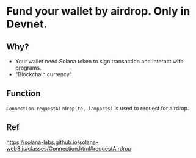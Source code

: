 # Fund your wallet by airdrop. Only in Devnet.

## Why?

- Your wallet need Solana token to sign transaction and interact with programs.
- "Blockchain currency"

## Function
`Connection.requestAirdrop(to, lamports)` is used to request for airdrop.

## Ref
https://solana-labs.github.io/solana-web3.js/classes/Connection.html#requestAirdrop
